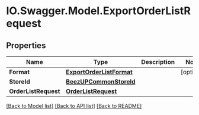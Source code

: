 # IO.Swagger.Model.ExportOrderListRequest
## Properties

Name | Type | Description | Notes
------------ | ------------- | ------------- | -------------
**Format** | [**ExportOrderListFormat**](ExportOrderListFormat.md) |  | [optional] 
**StoreId** | [**BeezUPCommonStoreId**](BeezUPCommonStoreId.md) |  | 
**OrderListRequest** | [**OrderListRequest**](OrderListRequest.md) |  | 

[[Back to Model list]](../README.md#documentation-for-models) [[Back to API list]](../README.md#documentation-for-api-endpoints) [[Back to README]](../README.md)

